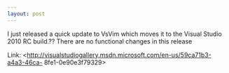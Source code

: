 ```yaml
---
layout: post
---
```

I just released a quick update to VsVim which moves it to the Visual Studio
2010 RC build.?? There are no functional changes in this release

Link: <http://visualstudiogallery.msdn.microsoft.com/en-us/59ca71b3-a4a3-46ca-
8fe1-0e90e3f79329>

